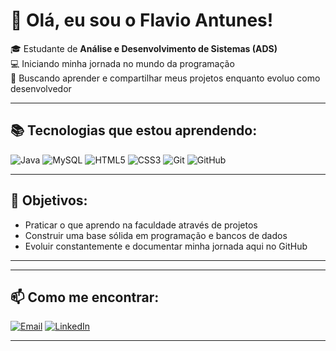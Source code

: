 # 👋 Olá, eu sou o Flavio Antunes!  

🎓 Estudante de **Análise e Desenvolvimento de Sistemas (ADS)**  
💻 Iniciando minha jornada no mundo da programação  
🚀 Buscando aprender e compartilhar meus projetos enquanto evoluo como desenvolvedor  

---

## 📚 Tecnologias que estou aprendendo:
![Java](https://img.shields.io/badge/Java-ED8B00?style=for-the-badge&logo=openjdk&logoColor=white)
![MySQL](https://img.shields.io/badge/MySQL-005C84?style=for-the-badge&logo=mysql&logoColor=white)
![HTML5](https://img.shields.io/badge/HTML5-E34F26?style=for-the-badge&logo=html5&logoColor=white)
![CSS3](https://img.shields.io/badge/CSS3-1572B6?style=for-the-badge&logo=css3&logoColor=white)
![Git](https://img.shields.io/badge/Git-F05032?style=for-the-badge&logo=git&logoColor=white)
![GitHub](https://img.shields.io/badge/GitHub-181717?style=for-the-badge&logo=github&logoColor=white)

---

## 🌱 Objetivos:
- Praticar o que aprendo na faculdade através de projetos  
- Construir uma base sólida em programação e bancos de dados  
- Evoluir constantemente e documentar minha jornada aqui no GitHub  

---


---

## 📫 Como me encontrar:
[![Email](https://img.shields.io/badge/Email-D14836?style=for-the-badge&logo=gmail&logoColor=white)](mailto:flavinwx@gmail.com)
[![LinkedIn](https://img.shields.io/badge/LinkedIn-0077B5?style=for-the-badge&logo=linkedin&logoColor=white)](https://https://https://www.linkedin.com/in/flavio-antunes-622280369/)

---
